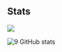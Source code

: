## Stats

![](https://komarev.com/ghpvc/?username=FlVEM&color=blueviolet)

![9 GitHub stats](https://github-readme-stats.vercel.app/api?username=Iagging&theme=midnight-purple&show_icons=true)
